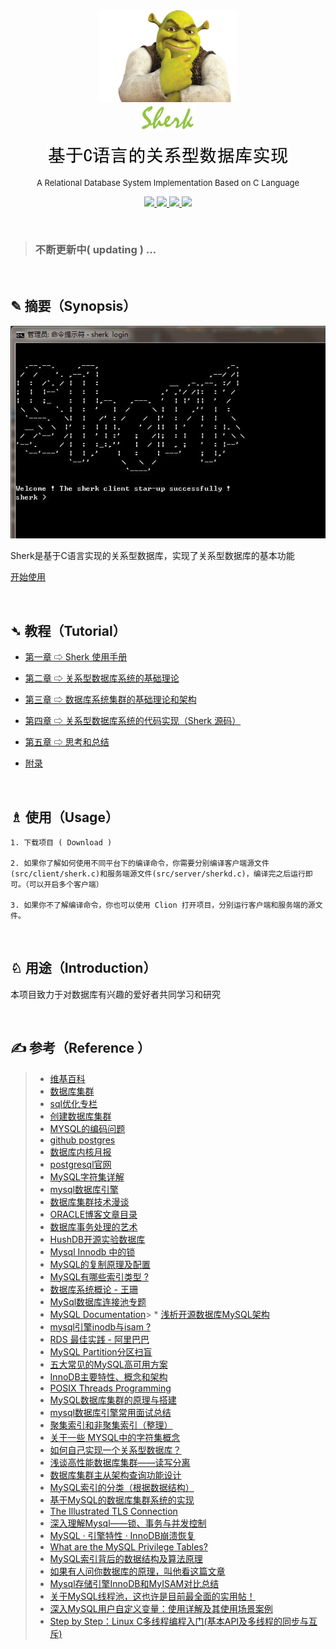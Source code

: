 
<div align="center">

<img width="220px" src="https://github.com/Lvsi-China/Sherk/raw/master/extra/image/logo/sherk.jpeg">

<br/>

<img width="90px" src="https://github.com/Lvsi-China/Sherk/raw/master/extra/image/logo/1.jpg">

</div>

<br/>

<div align="center">
<img height="37px" src="https://github.com/Lvsi-China/Sherk/raw/master/extra/image/logo/2.jpg">
<p><font size=2>A Relational Database System Implementation Based on C Language</font></p>
</div>

<p align="center">
<a href="https://github.com/Lvsi-China/Sherk">
    <img src="https://img.shields.io/github/issues-pr-raw/arithmetic-php/cdnjs.svg">
</a>
<a href="https://github.com/Lvsi-China/Sherk">
    <img src="https://img.shields.io/codacy/grade/e27821fb6289410b8f58338c7e0bc686.svg">
</a>
<a href="https://github.com/Lvsi-China/Sherk">
    <img src="https://img.shields.io/travis/rust-lang/rust.svg">
</a>
<a href="https://github.com/Lvsi-China/Sherk">
    <img src="https://img.shields.io/github/license/mashape/apistatus.svg">
</a>
</p>

<br>

> ### 不断更新中( updating ) ...

<br>

## ✎ 摘要（Synopsis）
<img src="https://github.com/Lvsi-China/Sherk/raw/master/extra/image/synopsis/ui.jpg">

Sherk是基于C语言实现的关系型数据库，实现了关系型数据库的基本功能


[开始使用](#article-usage)

<br>

## ➴ 教程（Tutorial）

- [第一章 ⇨ Sherk 使用手册](https://github.com/Lvsi-China/Sherk/blob/master/docs/README.chapter1.md)

- [第二章 ⇨ 关系型数据库系统的基础理论](https://github.com/Lvsi-China/Sherk/blob/master/docs/README.chapter2.md)

- [第三章 ⇨ 数据库系统集群的基础理论和架构](https://github.com/Lvsi-China/Sherk/blob/master/docs/README.chapter3.md)

- [第四章 ⇨ 关系型数据库系统的代码实现（Sherk 源码）](https://github.com/Lvsi-China/Sherk/blob/master/docs/README.chapter4.md)

- [第五章 ⇨ 思考和总结](https://github.com/Lvsi-China/Sherk/blob/master/docs/README.chapter5.md)

- [附录](https://github.com/Lvsi-China/Sherk/blob/master/docs/README.appendix.md)


<br/>

## <span id="article-usage">♗ 使用（Usage）</span>
    1. 下载项目 ( Download )

    2. 如果你了解如何使用不同平台下的编译命令，你需要分别编译客户端源文件(src/client/sherk.c)和服务端源文件(src/server/sherkd.c)，编译完之后运行即可。（可以开启多个客户端）

    3. 如果你不了解编译命令，你也可以使用 Clion 打开项目，分别运行客户端和服务端的源文件。

<br>


## ♘ 用途（Introduction）
本项目致力于对数据库有兴趣的爱好者共同学习和研究

<br>

## ✍ 参考（Reference ）
> * [维基百科](https://www.wikipedia.org/)
> * [数据库集群](https://baike.baidu.com/item/%E6%95%B0%E6%8D%AE%E5%BA%93%E9%9B%86%E7%BE%A4)
> * [sql优化专栏](https://dbaplus.cn/news-155-1.html)
> * [创建数据库集群](https://docs.huihoo.com/postgresql/pgsqldoc-7.1C/creating-cluster.html)
> * [MYSQL的编码问题](https://blog.csdn.net/martinkro/article/details/5352474)
> * [github postgres](https://github.com/postgres/postgres)
> * [数据库内核月报](http://mysql.taobao.org/monthly/)
> * [postgresql官网](https://www.postgresql.org/)<br/>
> * [MySQL字符集详解](https://www.cnblogs.com/wcwen1990/p/6917109.html)
> * [mysql数据库引擎](https://www.cnblogs.com/0201zcr/p/5296843.html)
> * [数据库集群技术漫谈](http://www.cnblogs.com/CareySon/p/3627594.html)
> * [ORACLE博客文章目录](http://www.cnblogs.com/kerrycode/p/3256266.html)
> * [数据库事务处理的艺术](http://item.jd.com/12270612.html?dist=jd)
> * [HushDB开源实验数据库](https://github.com/Deathhush/HushDB)
> * [Mysql Innodb 中的锁](https://zhuanlan.zhihu.com/p/31875702)
> * [MySQL的复制原理及配置](https://www.cnblogs.com/funsion/p/4017798.html)
> * [MySQL有哪些索引类型 ?](https://segmentfault.com/q/1010000003832312)
> * [数据库系统概论 - 王珊](https://www.baidu.com/s?ie=UTF-8&wd=数据库系统概论-王珊) <br/>
> * [MySql数据库连接池专题](https://www.cnblogs.com/aspirant/p/6747238.html)
> * [MySQL Documentation](https://dev.mysql.com/doc/)> * [浅析开源数据库MySQL架构](https://segmentfault.com/a/1190000011133778)
> * [mysql引擎inodb与isam ?](https://bbs.csdn.net/topics/350065838)
> * [RDS 最佳实践 - 阿里巴巴](https://img.alicdn.com/top/i1/T10tl.FetdXXaRvVjX.pdf)
> * [MySQL Partition分区扫盲](https://www.cnblogs.com/funsion/p/4017794.html)
> * [五大常见的MySQL高可用方案](https://zhuanlan.zhihu.com/p/25960208)
> * [InnoDB主要特性、概念和架构](https://blog.csdn.net/qq_28674045/article/details/51721575)
> * [POSIX Threads Programming](https://computing.llnl.gov/tutorials/pthreads/)
> * [MySQL数据库集群的原理与搭建](https://blog.csdn.net/zhou2s_101216/article/details/50757452)
> * [mysql数据库引擎常用面试总结](https://blog.csdn.net/sjyttkl/article/details/76176836)
> * [聚集索引和非聚集索引（整理）](http://www.cnblogs.com/aspnethot/articles/1504082.html)
> * [关于一些 MYSQL中的字符集概念](https://www.cnblogs.com/xuxyblog/p/4111867.html)
> * [如何自己实现一个关系型数据库？](https://www.zhihu.com/question/38870156?sort=created&page=1) <br/>
> * [浅谈高性能数据库集群——读写分离](https://juejin.im/post/5b3b491a6fb9a04f8751dff4)
> * [数据库集群主从架构查询功能设计](https://segmentfault.com/a/1190000008515715)
> * [MySQL索引的分类（根据数据结构）](https://my.oschina.net/xinxingegeya/blog/308383)
> * [基于MySQL的数据库集群系统的实现](https://www.ibm.com/developerworks/cn/linux/database/mysql-ha/index.html)
> * [The Illustrated TLS Connection](https://tls.ulfheim.net/)
> * [深入理解Mysql——锁、事务与并发控制](https://blog.csdn.net/lemon89/article/details/51477497)
> * [MySQL · 引擎特性 · InnoDB崩溃恢复](https://www.cnblogs.com/coderyuhui/p/7191413.html)
> * [What are the MySQL Privilege Tables?](http://www.idevelopment.info/)
> * [MySQL索引背后的数据结构及算法原理](http://blog.codinglabs.org/articles/theory-of-mysql-index.html)
> * [如果有人问你数据库的原理，叫他看这篇文章](http://blog.jobbole.com/100349/)
> * [Mysql存储引擎InnoDB和MyISAM对比总结](my.oschina.net/cughmy/blog/2221997)
> * [关于MySQL线程池，这也许是目前最全面的实用帖！](https://dbaplus.cn/news-11-1989-1.html)
> * [深入MySQL用户自定义变量：使用详解及其使用场景案例](http://blog.ihuxu.com/explaination-of-the-mysql-variables-usage-and-the-use-case/)
> * [Step by Step：Linux C多线程编程入门(基本API及多线程的同步与互斥)](https://www.cnblogs.com/fuyunbiyi/p/3475602.html)
